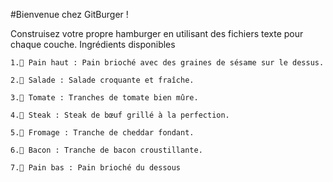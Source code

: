 #Bienvenue chez GitBurger !

Construisez votre propre hamburger en utilisant des fichiers texte pour chaque couche.
Ingrédients disponibles

    1.🥯 Pain haut : Pain brioché avec des graines de sésame sur le dessus.

    2.🥬 Salade : Salade croquante et fraîche.

    3.🍅 Tomate : Tranches de tomate bien mûre.

    4.🥩 Steak : Steak de bœuf grillé à la perfection.

    5.🧀 Fromage : Tranche de cheddar fondant.

    6.🥓 Bacon : Tranche de bacon croustillante.

    7.🍞 Pain bas : Pain brioché du dessous